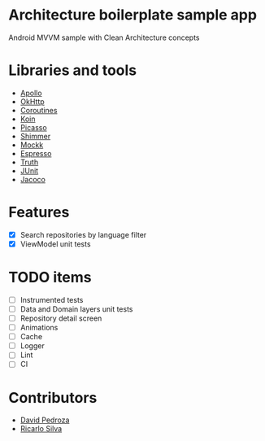 # Architecture boilerplate sample app
Android MVVM sample with Clean Architecture concepts

# Libraries and tools
- [Apollo](https://github.com/apollographql/apollo-android)
- [OkHttp](https://square.github.io/okhttp/)
- [Coroutines](https://kotlinlang.org/docs/reference/coroutines-overview.html)
- [Koin](https://github.com/InsertKoinIO/koin)
- [Picasso](https://github.com/square/picasso)
- [Shimmer](https://github.com/facebook/shimmer-android)
- [Mockk](https://mockk.io/)
- [Espresso](https://developer.android.com/training/testing/espresso)
- [Truth](https://github.com/google/truth)
- [JUnit](https://junit.org/junit5/)
- [Jacoco](https://github.com/arturdm/jacoco-android-gradle-plugin)

# Features
- [x] Search repositories by language filter
- [x] ViewModel unit tests

# TODO items
- [ ] Instrumented tests
- [ ] Data and Domain layers unit tests
- [ ] Repository detail screen
- [ ] Animations
- [ ] Cache
- [ ] Logger
- [ ] Lint
- [ ] CI

# Contributors
- [David Pedroza](https://github.com/dpedroza)
- [Ricarlo Silva](https://github.com/ricarlo-silva)
